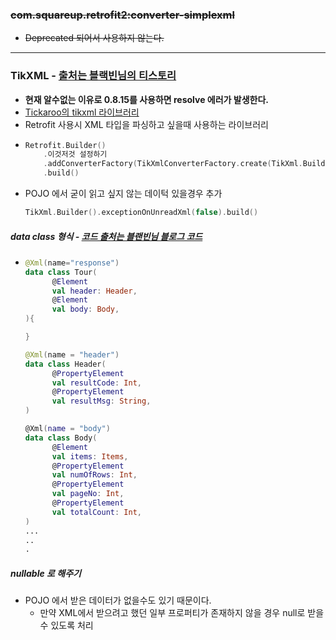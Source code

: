 ### <strike>com.squareup.retrofit2:converter-simplexml
* Deprecated 되어서 사용하지 않는다.</strike>
---
### TikXML - [출처는 블랙빈님의 티스토리](https://bb-library.tistory.com/177)
* **현재 알수없는 이유로 0.8.15를 사용하면 resolve 에러가 발생한다.** 
* [Tickaroo의 tikxml 라이브러리](https://github.com/Tickaroo/tikxml)
* Retrofit 사용시 XML 타입을 파싱하고 싶을때 사용하는 라이브러리
* ```kotlin
  Retrofit.Builder()
      .이것저것 설정하기
      .addConverterFactory(TikXmlConverterFactory.create(TikXml.Builder().exceptionOnUnreadXml(false).build())
      .build()
* POJO 에서 굳이 읽고 싶지 않는 데이턱 있을경우 추가
  ```kotlin 
  TikXml.Builder().exceptionOnUnreadXml(false).build()
  
##### data class 형식 - [코드 출처는 블랜빈님 블로그 코드](https://bb-library.tistory.com/177)
* ```kotlin
  @Xml(name="response")
  data class Tour(
        @Element
        val header: Header,
        @Element
        val body: Body,
  ){

  }

  @Xml(name = "header")
  data class Header(
        @PropertyElement
        val resultCode: Int,
        @PropertyElement
        val resultMsg: String,
  )

  @Xml(name = "body")
  data class Body(
        @Element
        val items: Items,
        @PropertyElement
        val numOfRows: Int,
        @PropertyElement
        val pageNo: Int,
        @PropertyElement
        val totalCount: Int,
  )
  ...
  ..
  .
##### nullable 로 해주기
* POJO 에서 받은 데이터가 없을수도 있기 때문이다.
  * 만약 XML에서 받으려고 했던 일부 프로퍼티가 존재하지 않을 경우 null로 받을 수 있도록 처리

      
   
